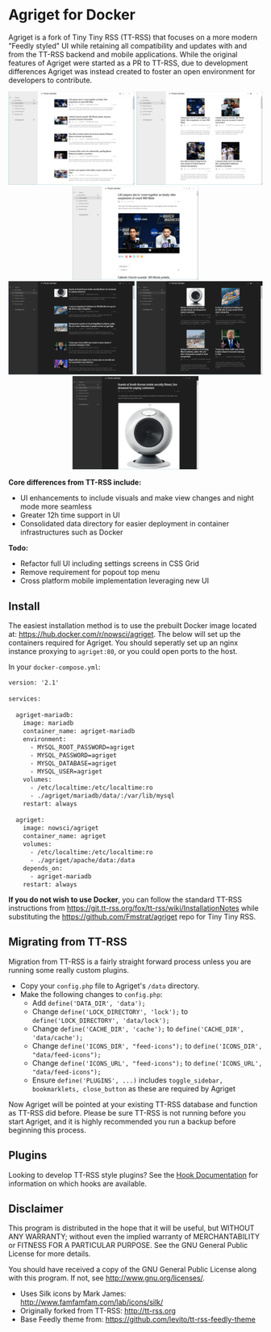 Agriget for Docker
=======

Agriget is a fork of Tiny Tiny RSS (TT-RSS) that focuses on a more modern "Feedly styled" UI while retaining all compatibility and updates with and from the TT-RSS backend and mobile applications. While the original features of Agriget were started as a PR to TT-RSS, due to development differences Agriget was instead created to foster an open environment for developers to contribute.

<div align="center">
    <img src="https://raw.githubusercontent.com/Fmstrat/agriget/master/screenshots/1.png" width="250"> 
    <img src="https://raw.githubusercontent.com/Fmstrat/agriget/master/screenshots/2.png" width="250"> 
    <img src="https://raw.githubusercontent.com/Fmstrat/agriget/master/screenshots/3.png" width="250">
    <br>
    <img src="https://raw.githubusercontent.com/Fmstrat/agriget/master/screenshots/4.png" width="250"> 
    <img src="https://raw.githubusercontent.com/Fmstrat/agriget/master/screenshots/5.png" width="250"> 
    <img src="https://raw.githubusercontent.com/Fmstrat/agriget/master/screenshots/6.png" width="250">
    <br>
</div>

**Core differences from TT-RSS include:**
- UI enhancements to include visuals and make view changes and night mode more seamless
- Greater 12h time support in UI
- Consolidated data directory for easier deployment in container infrastructures such as Docker

**Todo:**
- Refactor full UI including settings screens in CSS Grid
- Remove requirement for popout top menu
- Cross platform mobile implementation leveraging new UI

Install
-------
The easiest installation method is to use the prebuilt Docker image located at: https://hub.docker.com/r/nowsci/agriget. The below will set up the containers required for Agriget. You should seperatly set up an nginx instance proxying to `agriget:80`, or you could open ports to the host.

In your `docker-compose.yml`:
```
version: '2.1'

services:

  agriget-mariadb:
    image: mariadb
    container_name: agriget-mariadb
    environment:
      - MYSQL_ROOT_PASSWORD=agriget
      - MYSQL_PASSWORD=agriget
      - MYSQL_DATABASE=agriget
      - MYSQL_USER=agriget
    volumes:
      - /etc/localtime:/etc/localtime:ro
      - ./agriget/mariadb/data/:/var/lib/mysql
    restart: always

  agriget:
    image: nowsci/agriget
    container_name: agriget
    volumes:
      - /etc/localtime:/etc/localtime:ro
      - ./agriget/apache/data:/data
    depends_on:
      - agriget-mariadb
    restart: always
```

**If you do not wish to use Docker**, you can follow the standard TT-RSS instructions from https://git.tt-rss.org/fox/tt-rss/wiki/InstallationNotes while substituting the https://github.com/Fmstrat/agriget repo for Tiny Tiny RSS.

Migrating from TT-RSS
---------------------
Migration from TT-RSS is a fairly straight forward process unless you are running some really custom plugins. 
- Copy your `config.php` file to Agriget's `/data` directory.
- Make the following changes to `config.php`:
  - Add `define('DATA_DIR', 'data');`
  - Change `define('LOCK_DIRECTORY', 'lock');` to `define('LOCK_DIRECTORY', 'data/lock');`
  - Change `define('CACHE_DIR', 'cache');` to `define('CACHE_DIR', 'data/cache');`
  - Change `define('ICONS_DIR', "feed-icons");` to `define('ICONS_DIR', "data/feed-icons");`
  - Change `define('ICONS_URL', "feed-icons");` to `define('ICONS_URL', "data/feed-icons");`
  - Ensure `define('PLUGINS', ...)` includes `toggle_sidebar, bookmarklets, close_button` as these are required by Agriget

Now Agriget will be pointed at your existing TT-RSS database and function as TT-RSS did before. Please be sure TT-RSS is not running before you start Agriget, and it is highly recommended you run a backup before beginning this process.

Plugins
-------
Looking to develop TT-RSS style plugins? See the [Hook Documentation](https://github.com/Fmstrat/agriget/blob/master/PLUGINHOOKS.md) for information on which hooks are available.

Disclaimer
----------
This program is distributed in the hope that it will be useful, but WITHOUT ANY WARRANTY; without even the implied warranty of MERCHANTABILITY or FITNESS FOR A PARTICULAR PURPOSE.  See the GNU General Public License for more details.

You should have received a copy of the GNU General Public License along with this program.  If not, see <http://www.gnu.org/licenses/>.

- Uses Silk icons by Mark James: http://www.famfamfam.com/lab/icons/silk/
- Originally forked from TT-RSS: http://tt-rss.org
- Base Feedly theme from: https://github.com/levito/tt-rss-feedly-theme
